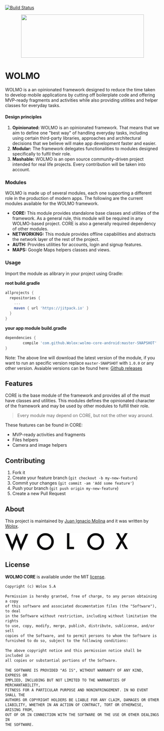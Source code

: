 [![Build Status](https://www.bitrise.io/app/effc7a938ebd8bc5/status.svg?token=5aAalVW4BGoIUIy-xgHv3A&branch=master)](https://www.bitrise.io/app/effc7a938ebd8bc5)

<p align="center">
  <img height="140px" width="400px" src="https://cloud.githubusercontent.com/assets/4109119/25450281/cac5979e-2a94-11e7-9176-8e323df5dab8.png"/>
</p>

# WOLMO

WOLMO is a an opinionated framework designed to reduce the time taken to develop mobile applications by cutting off boilerplate code and offering MVP-ready fragments and activities while also providing utilities and helper classes for everyday tasks.

#### Design principles
1. **Opinionated:** WOLMO is an opinionated framework. That means that we aim to define one "best way" of handling everyday tasks, including using certain third-party libraries, approaches and architectural decisions that we believe will make app development faster and easier.
2. **Modular:** The framework delegates functionalities to modules designed specifically to fulfil their role.
3. **Mashable:** WOLMO is an open source community-driven project intended for real life projects. Every contribution will be taken into account.

### Modules

WOLMO is made up of several modules, each one supporting a different role in the production of modern apps. The following are the current modules available for the WOLMO framework.

* **CORE:** This module provides standalone base classes and utilities of the framework. As a general rule, this module will be required in any WOLMO-based project. CORE is also a generally required dependency of other modules.
* **NETWORKING:** This module provides offline capabilities and abstracts the network layer of the rest of the project.
* **AUTH:** Provides utilities for accounts, login and signup features.
* **MAPS:** Google Maps helpers classes and views.

### Usage

Import the module as alibrary in your project using Gradle:

**root build.gradle**
```groovy
allprojects {
  repositories {
    ...
    maven { url 'https://jitpack.io' }
  }
}
```
**your app module build.gradle**
```groovy
dependencies {
        compile 'com.github.Wolox:wolmo-core-android:master-SNAPSHOT'
}
```
Note: The above line will download the latest version of the module, if you want to run an specific version replace `master-SNAPSHOT` with `1.0.0` or any other version. Avaiable versions can be found here: [Github releases](https://github.com/Wolox/wolmo-core-android/releases)

## Features

CORE is the base module of the framework and provides all of the must have classes and utilities. This modules defines the opinionated character of the framework and may be used by other modules to fulfill their role.

> Every module may depend on CORE, but not the other way around.

These features can be found in CORE:

* MVP-ready activities and fragments
* Files helpers
* Camera and image helpers

## <a name="topic-contributing"></a> Contributing

1. Fork it
2. Create your feature branch (`git checkout -b my-new-feature`)
3. Commit your changes (`git commit -am 'Add some feature'`)
4. Push your branch (`git push origin my-new-feature`)
5. Create a new Pull Request

## <a name="topic-about"></a> About

This project is maintained by [Juan Ignacio Molina](https://github.com/juanignaciomolina)
and it was written by [Wolox](http://www.wolox.com.ar).

![Wolox](https://raw.githubusercontent.com/Wolox/press-kit/master/logos/logo_banner.png)

## <a name="topic-license"></a> License

**WOLMO CORE** is available under the MIT [license](https://raw.githubusercontent.com/Wolox/wolmo-core-android/master/LICENSE.md).

    Copyright (c) Wolox S.A

    Permission is hereby granted, free of charge, to any person obtaining a copy
    of this software and associated documentation files (the "Software"), to deal
    in the Software without restriction, including without limitation the rights
    to use, copy, modify, merge, publish, distribute, sublicense, and/or sell
    copies of the Software, and to permit persons to whom the Software is
    furnished to do so, subject to the following conditions:

    The above copyright notice and this permission notice shall be included in
    all copies or substantial portions of the Software.

    THE SOFTWARE IS PROVIDED "AS IS", WITHOUT WARRANTY OF ANY KIND, EXPRESS OR
    IMPLIED, INCLUDING BUT NOT LIMITED TO THE WARRANTIES OF MERCHANTABILITY,
    FITNESS FOR A PARTICULAR PURPOSE AND NONINFRINGEMENT. IN NO EVENT SHALL THE
    AUTHORS OR COPYRIGHT HOLDERS BE LIABLE FOR ANY CLAIM, DAMAGES OR OTHER
    LIABILITY, WHETHER IN AN ACTION OF CONTRACT, TORT OR OTHERWISE, ARISING FROM,
    OUT OF OR IN CONNECTION WITH THE SOFTWARE OR THE USE OR OTHER DEALINGS IN
    THE SOFTWARE.
